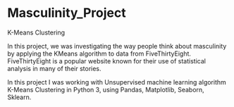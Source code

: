 # Masculinity_Project
K-Means Clustering 

In this project, we was investigating the way people think about masculinity by applying the KMeans algorithm to data from FiveThirtyEight.
FiveThirtyEight is a popular website known for their use of statistical analysis in many of their stories.


In this project I was working with Unsupervised machine learning algorithm K-Means Clustering in Python 3, using Pandas, Matplotlib, Seaborn, Sklearn.

